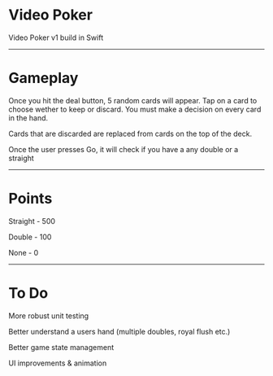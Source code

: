 # Video Poker

Video Poker v1 build in Swift

-----

# Gameplay

Once you hit the deal button, 5 random cards will appear. Tap on a card to choose wether to keep or discard.
You must make a decision on every card in the hand. 

Cards that are discarded are replaced from cards on the top of the deck.

Once the user presses Go, it will check if you have a any double or a straight

-----

# Points

Straight - 500

Double - 100

None - 0

-----

# To Do

More robust unit testing

Better understand a users hand (multiple doubles, royal flush etc.)

Better game state management 

UI improvements & animation
